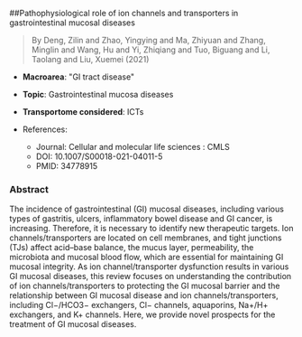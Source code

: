 ##Pathophysiological role of ion channels and transporters in gastrointestinal mucosal diseases

> By Deng, Zilin and Zhao, Yingying and Ma, Zhiyuan and Zhang, Minglin and Wang, Hu and Yi, Zhiqiang and Tuo, Biguang and Li, Taolang and Liu, Xuemei (2021)

- **Macroarea**: "GI tract disease"
- **Topic**: Gastrointestinal mucosa diseases
- **Transportome considered**: ICTs

- References:
  - Journal: Cellular and molecular life sciences : CMLS
  - DOI: 10.1007/S00018-021-04011-5
  - PMID: 34778915

### Abstract

The incidence of gastrointestinal (GI) mucosal diseases, including various types of gastritis, ulcers, inflammatory bowel disease and GI cancer, is increasing. Therefore, it is necessary to identify new therapeutic targets. Ion channels/transporters are located on cell membranes, and tight junctions (TJs) affect acid–base balance, the mucus layer, permeability, the microbiota and mucosal blood flow, which are essential for maintaining GI mucosal integrity. As ion channel/transporter dysfunction results in various GI mucosal diseases, this review focuses on understanding the contribution of ion channels/transporters to protecting the GI mucosal barrier and the relationship between GI mucosal disease and ion channels/transporters, including Cl−/HCO3− exchangers, Cl− channels, aquaporins, Na+/H+ exchangers, and K+ channels. Here, we provide novel prospects for the treatment of GI mucosal diseases.
